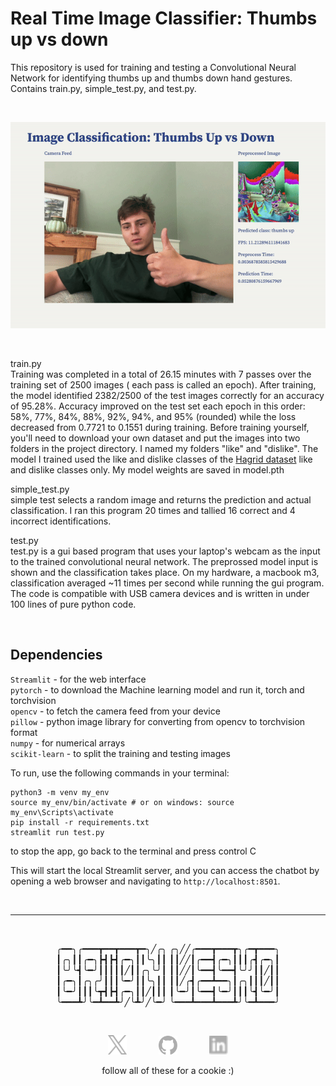 
# Real Time Image Classifier: Thumbs up vs down

This repository is used for training and testing a Convolutional Neural Network for identifying thumbs up and thumbs down hand gestures. Contains train.py, simple_test.py, and test.py. 

&nbsp;

<div align="center"><img src="preview.gif" width="800"></div>

&nbsp;

train.py  
Training was completed in a total of 26.15 minutes with 7 passes over the training set of 2500 images ( each pass is called an epoch). After training, the model identified 2382/2500 of the test images correctly for an accuracy of 95.28%. Accuracy improved on the test set each epoch in this order: 58%, 77%, 84%, 88%, 92%, 94%, and 95% (rounded) while the loss decreased from 0.7721 to 0.1551 during training. Before training yourself, you'll need to download your own dataset and put the images into two folders in the project directory. I named my folders "like" and "dislike". The model I trained used the like and dislike classes of the [Hagrid dataset](https://github.com/hukenovs/hagrid) like and dislike classes only. My model weights are saved in model.pth

simple_test.py  
simple test selects a random image and returns the prediction and actual classification. I ran this program 20 times and tallied 16 correct and 4 incorrect identifications. 

test.py  
test.py is a gui based program that uses your laptop's webcam as the input to the trained convolutional neural network. The preprossed model input is shown and the classification takes place. On my hardware, a macbook m3, classification averaged ~11 times per second while running the gui program. The code is compatible with USB camera devices and is written in under 100 lines of pure python code. 

&nbsp;

## Dependencies

`Streamlit` - for the web interface  
`pytorch` - to download the Machine learning model and run it, torch and torchvision  
`opencv` - to fetch the camera feed from your device  
`pillow` - python image library for converting from opencv to torchvision format  
`numpy` - for numerical arrays  
`scikit-learn` - to split the training and testing images  

To run, use the following commands in your terminal:
```
python3 -m venv my_env  
source my_env/bin/activate # or on windows: source my_env\Scripts\activate  
pip install -r requirements.txt  
streamlit run test.py  
```

to stop the app, go back to the terminal and press control C

This will start the local Streamlit server, and you can access the chatbot by opening a web browser and navigating to `http://localhost:8501`.

&nbsp;

<hr>

&nbsp;

<div align="center">



╭━━╮╭━━━┳━━┳━━━┳━╮╱╭╮        ╭╮╱╱╭━━━┳━━━┳╮╭━┳━━━╮
┃╭╮┃┃╭━╮┣┫┣┫╭━╮┃┃╰╮┃┃        ┃┃╱╱┃╭━━┫╭━╮┃┃┃╭┫╭━╮┃
┃╰╯╰┫╰━╯┃┃┃┃┃╱┃┃╭╮╰╯┃        ┃┃╱╱┃╰━━┫╰━━┫╰╯╯┃┃╱┃┃
┃╭━╮┃╭╮╭╯┃┃┃╰━╯┃┃╰╮┃┃        ┃┃╱╭┫╭━━┻━━╮┃╭╮┃┃┃╱┃┃
┃╰━╯┃┃┃╰┳┫┣┫╭━╮┃┃╱┃┃┃        ┃╰━╯┃╰━━┫╰━╯┃┃┃╰┫╰━╯┃
╰━━━┻╯╰━┻━━┻╯╱╰┻╯╱╰━╯        ╰━━━┻━━━┻━━━┻╯╰━┻━━━╯
  


&nbsp;


<a href="https://x.com/TheBrianLesko/status/1124018912268554240"><img src="https://raw.githubusercontent.com/BrianLesko/BrianLesko/main/.socials/svg-grey/x.svg" width="30" alt="X Logo"></a> &nbsp; &nbsp; &nbsp; &nbsp; &nbsp; &nbsp; <a href="https://github.com/BrianLesko"><img src="https://raw.githubusercontent.com/BrianLesko/BrianLesko/main/.socials/svg-grey/github.svg" width="30" alt="GitHub"></a> &nbsp; &nbsp; &nbsp; &nbsp; &nbsp; &nbsp; <a href="https://www.linkedin.com/in/brianlesko/"><img src="https://raw.githubusercontent.com/BrianLesko/BrianLesko/main/.socials/svg-grey/linkedin.svg" width="30" alt="LinkedIn"></a>

follow all of these for a cookie :)

</div>


&nbsp;


